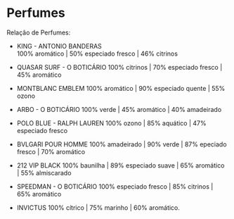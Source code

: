 # Perfumes

Relação de Perfumes:

- KING - ANTONIO BANDERAS
<br>100% aromático | 50% especiado fresco | 46% citrinos

- QUASAR SURF -  O BOTICÁRIO
100% citrinos | 70% especiado fresco | 45% aromático

- MONTBLANC EMBLEM
100% aromático | 90% especiado quente | 55% ozono

- ARBO - O BOTICÁRIO
100% verde | 45% aromático | 40% amadeirado

- POLO BLUE - RALPH LAUREN
100% ozono | 85% aquático | 47% especiado fresco

- BVLGARI POUR HOMME
100% amadeirado | 90% verde | 87% epeciado fresco | 70% aromático

- 212 VIP BLACK
100% baunilha | 89% especiado suave | 65% aromático | 55% almiscarado

- SPEEDMAN - O BOTICÁRIO
100% especiado fresco | 85% citrinos | 65% aromático

- INVICTUS
100% cítrico | 75% marinho | 60% aromático.
